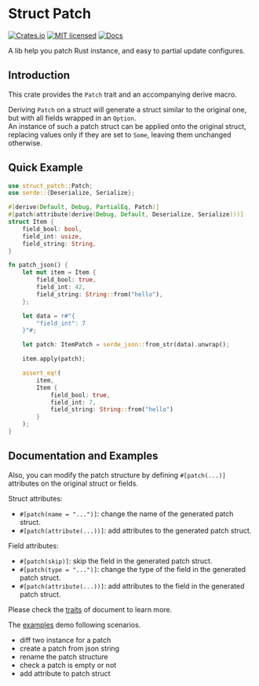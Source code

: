 # Struct Patch
[![Crates.io][crates-badge]][crate-url]
[![MIT licensed][mit-badge]][mit-url]
[![Docs][doc-badge]][doc-url]

A lib help you patch Rust instance, and easy to partial update configures.

## Introduction
This crate provides the `Patch` trait and an accompanying derive macro.

Deriving `Patch` on a struct will generate a struct similar to the original one, but with all fields wrapped in an `Option`.  
An instance of such a patch struct can be applied onto the original struct, replacing values only if they are set to `Some`, leaving them unchanged otherwise.

## Quick Example
```rust
use struct_patch::Patch;
use serde::{Deserialize, Serialize};

#[derive(Default, Debug, PartialEq, Patch)]
#[patch(attribute(derive(Debug, Default, Deserialize, Serialize)))]
struct Item {
    field_bool: bool,
    field_int: usize,
    field_string: String,
}

fn patch_json() {
    let mut item = Item {
        field_bool: true,
        field_int: 42,
        field_string: String::from("hello"),
    };

    let data = r#"{
        "field_int": 7
    }"#;

    let patch: ItemPatch = serde_json::from_str(data).unwrap();

    item.apply(patch);

    assert_eq!(
        item,
        Item {
            field_bool: true,
            field_int: 7,
            field_string: String::from("hello")
        }
    );
}
```

## Documentation and Examples
Also, you can modify the patch structure by defining `#[patch(...)]` attributes on the original struct or fields.

Struct attributes:
- `#[patch(name = "...")]`: change the name of the generated patch struct.
- `#[patch(attribute(...))]`: add attributes to the generated patch struct.

Field attributes: 
- `#[patch(skip)]`: skip the field in the generated patch struct.
- `#[patch(type = "...")]`: change the type of the field in the generated patch struct.
- `#[patch(attribute(...))]`: add attributes to the field in the generated patch struct.

Please check the [traits][doc-traits] of document to learn more.

The [examples][examples] demo following scenarios.
- diff two instance for a patch
- create a patch from json string
- rename the patch structure
- check a patch is empty or not
- add attribute to patch struct


[crates-badge]: https://img.shields.io/crates/v/struct-patch.svg
[crate-url]: https://crates.io/crates/struct-patch
[mit-badge]: https://img.shields.io/badge/license-MIT-blue.svg
[mit-url]: https://github.com/yanganto/struct-patch/blob/readme/LICENSE
[doc-badge]: https://img.shields.io/badge/docs-rs-orange.svg
[doc-url]: https://docs.rs/struct-patch/
[doc-traits]: https://docs.rs/struct-patch/latest/struct_patch/traits/trait.Patch.html#container-attributes
[examples]: /struct-patch/examples
